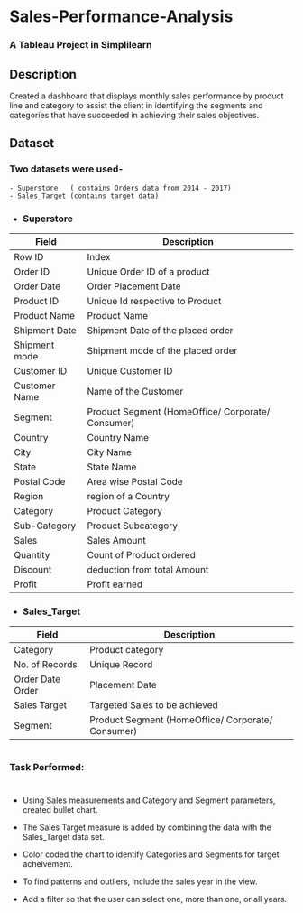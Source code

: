 # Sales-Performance-Analysis
### A Tableau Project in Simplilearn




## Description

Created a dashboard that displays monthly sales performance by product line and category to assist the client in identifying the segments and categories that have succeeded in achieving their sales objectives.


## Dataset

### Two datasets were used- 

    - Superstore   ( contains Orders data from 2014 - 2017)
    - Sales_Target (contains target data)

* ### Superstore


|    Field        |	Description |
| --------------- | ----------- |
|Row ID	          |  Index                            |
|Order ID	      | Unique Order ID of a product      |
|Order Date	      | Order Placement Date              |
|Product ID       |	Unique Id respective to Product   |
|Product Name     |	Product Name                      |
Shipment Date	  | Shipment Date of the placed order |
Shipment mode	  | Shipment mode of the placed order |
Customer ID	      | Unique Customer ID                |
Customer Name     |	Name of the Customer              |
Segment	          | Product Segment (HomeOffice/ Corporate/ Consumer) |
Country	          | Country Name
City	          | City Name
State	          | State Name
Postal Code	      | Area wise Postal Code
Region	          | region of a Country
Category	      | Product Category
Sub-Category      |	Product Subcategory
Sales	          | Sales Amount
Quantity          |	Count of Product ordered
Discount          |	deduction from total Amount
Profit	          | Profit earned



*  ### Sales_Target

| Field           |	Description |
| --------------- | ------------- |
|Category	      | Product category |
|No. of Records   |	Unique Record |
|Order Date	Order | Placement Date |
|Sales Target     |	Targeted Sales to be achieved |
|Segment          |	Product Segment (HomeOffice/ Corporate/ Consumer) |
 

#
### Task Performed:
#

- Using Sales measurements and Category and Segment parameters, created bullet chart.

- The Sales Target measure is added by combining the data with the Sales_Target data set. 

- Color coded the chart to identify Categories and Segments for target acheivement.

- To find patterns and outliers, include the sales year in the view. 

- Add a filter so that the user can select one, more than one, or all years. 
